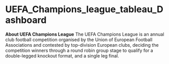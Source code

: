 # UEFA_Champions_league_tableau_Dashboard

**About UEFA Champions League**
The UEFA Champions League is an annual club football competition organised by the Union of European Football Associations and contested by top-division European clubs, deciding the competition winners through a round robin group stage to qualify for a double-legged knockout format, and a single leg final.




